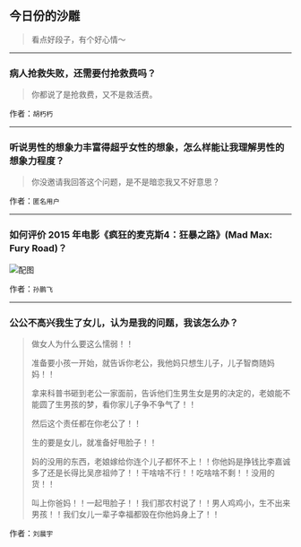 ## 今日份的沙雕

> 看点好段子，有个好心情～


 
---

### 病人抢救失败，还需要付抢救费吗？

> 你都说了是抢救费，又不是救活费。


作者：`胡朽朽`

---

### 听说男性的想象力丰富得超乎女性的想象，怎么样能让我理解男性的想象力程度？

> 你没邀请我回答这个问题，是不是暗恋我又不好意思？


作者：`匿名用户`

---

### 如何评价 2015 年电影《疯狂的麦克斯4：狂暴之路》(Mad Max: Fury Road)？

> 



![配图](http://pic3.zhimg.com/70/59fcb4d89af618f7d9a464c5e058221e_b.jpg)


作者：`孙鹏飞`

---

### 公公不高兴我生了女儿，认为是我的问题，我该怎么办？

> 做女人为什么要这么懦弱！！
> 
> 准备要小孩一开始，就告诉你老公，我他妈只想生儿子，儿子智商随妈妈！！
> 
> 拿来科普书砸到老公一家面前，告诉他们生男生女是男的决定的，老娘能不能圆了生男孩的梦，看你家儿子争不争气了！！
> 
> 然后这个责任都在你老公了！！
> 
> 生的要是女儿，就准备好甩脸子！！
> 
> 妈的没用的东西，老娘嫁给你连个儿子都怀不上！！你他妈是挣钱比李嘉诚多了还是长得比吴彦祖帅了！！干啥啥不行！！吃啥啥不剩！！没用的货！！
> 
> 叫上你爸妈！！一起甩脸子！！我们那农村说了！！男人鸡鸡小，生不出来男孩！！我们女儿一辈子幸福都毁在你他妈身上了！！


作者：`刘晨宇`